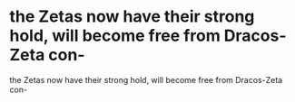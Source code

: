 # the Zetas now have their strong hold, will become free from Dracos-Zeta con-

the Zetas now have their strong hold, will become free from Dracos-Zeta con-